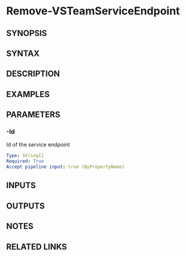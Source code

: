 <!-- #include "./common/header.md" -->

# Remove-VSTeamServiceEndpoint

## SYNOPSIS

<!-- #include "./synopsis/Remove-VSTeamServiceEndpoint.md" -->

## SYNTAX

## DESCRIPTION

<!-- #include "./synopsis/Remove-VSTeamServiceEndpoint.md" -->

## EXAMPLES

## PARAMETERS

<!-- #include "./params/projectName.md" -->

### -Id

Id of the service endpoint

```yaml
Type: String[]
Required: True
Accept pipeline input: true (ByPropertyName)
```

<!-- #include "./params/force.md" -->

## INPUTS

## OUTPUTS

## NOTES

<!-- #include "./common/prerequisites.md" -->

## RELATED LINKS

<!-- #include "./common/related.md" -->
